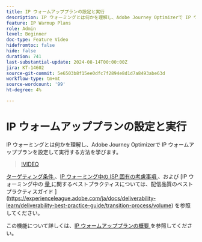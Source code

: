 ```yaml
---
title: IP ウォームアッププランの設定と実行
description: IP ウォーミングとは何かを理解し、Adobe Journey Optimizerで IP ウォームアッププランを設定して実行する方法を学びます。
feature: IP Warmup Plans
role: Admin
level: Beginner
doc-type: Feature Video
hidefromtoc: false
hide: false
duration: 741
last-substantial-update: 2024-08-14T00:00:00Z
jira: KT-14602
source-git-commit: 5e6503b8f15ee0dfc7f2894e8d1d7a8493abe63d
workflow-type: tm+mt
source-wordcount: '99'
ht-degree: 4%

---
```



# IP ウォームアッププランの設定と実行

IP ウォーミングとは何かを理解し、Adobe Journey Optimizerで IP ウォームアッププランを設定して実行する方法を学びます。

>[!VIDEO](https://video.tv.adobe.com/v/3432637/?learn=on)

[ ターゲティング条件 ](https://experienceleague.adobe.com/ja/docs/deliverability-learn/deliverability-best-practice-guide/introduction)、[IP ウォーミング中の ISP 固有の考慮事項 ](https://experienceleague.adobe.com/ja/docs/deliverability-learn/deliverability-best-practice-guide/transition-process/targeting-criteria)、および [IP ウォーミング中の [ 量 ](https://experienceleague.adobe.com/ja/docs/deliverability-learn/deliverability-best-practice-guide/transition-process/isp-specific-considerations-during-ip-warming) に関するベストプラクティスについては、配信品質のベストプラクティスガイド ](https://experienceleague.adobe.com/ja/docs/deliverability-learn/deliverability-best-practice-guide/transition-process/volume) を参照してください。

この機能について詳しくは、[IP ウォームアッププランの概要 ](https://experienceleague.adobe.com/en/docs/journey-optimizer/using/configuration/implement-ip-warmup-plan/ip-warmup-gs) を参照してください。
